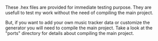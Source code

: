 These .hex files are provided for immediate testing purpose.
They are usefull to test my work without the need of compiling the main project.

But, if you want to add your own music tracker data or customize the generator you will need to compile the main project.
Take a look at the "ports" directory for details about compiling the main project.